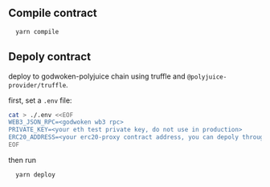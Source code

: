 ## Compile contract

```sh
  yarn compile
```

## Depoly contract

deploy to godwoken-polyjuice chain using truffle and `@polyjuice-provider/truffle`.

first, set a `.env` file:

```sh
cat > ./.env <<EOF
WEB3_JSON_RPC=<godwoken wb3 rpc>
PRIVATE_KEY=<your eth test private key, do not use in production>
ERC20_ADDRESS=<your erc20-proxy contract address, you can depoly through the localhost:6100 UI page in kicker>
EOF
```

then run

```sh
  yarn deploy
```
